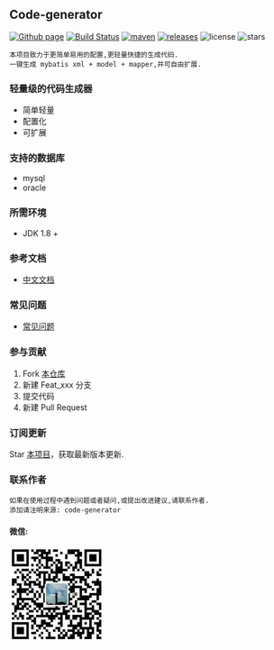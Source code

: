 ## Code-generator
[![Github page](https://img.shields.io/badge/Home%20page-blue)](https://zhuyizhuo.github.io/code-generator/)
[![Build Status](https://travis-ci.com/zhuyizhuo/code-generator.svg?branch=master)](https://travis-ci.com/zhuyizhuo/code-generator)
[![maven](https://img.shields.io/maven-central/v/com.github.zhuyizhuo/code-generator.svg)](https://search.maven.org/search?q=g:com.github.zhuyizhuo)
[![releases](https://img.shields.io/github/v/release/zhuyizhuo/code-generator.svg)](https://github.com/zhuyizhuo/code-generator/releases)
![license](https://img.shields.io/github/license/zhuyizhuo/code-generator.svg)
![stars](https://img.shields.io/github/stars/zhuyizhuo/code-generator)

```
本项目致力于更简单易用的配置,更轻量快捷的生成代码.
一键生成 mybatis xml + model + mapper,并可自由扩展.
```

### 轻量级的代码生成器

* 简单轻量
* 配置化
* 可扩展

### 支持的数据库

* mysql
* oracle

### 所需环境

* JDK 1.8 +

### 参考文档

- [中文文档](./docs/quickstart.md)

### 常见问题

* [常见问题](./docs/faq.md)

### 参与贡献

1. Fork [本仓库](https://github.com/zhuyizhuo/code-generator)
2. 新建 Feat_xxx 分支
3. 提交代码
4. 新建 Pull Request

### 订阅更新

Star [本项目](https://github.com/zhuyizhuo/code-generator)，获取最新版本更新.

### 联系作者

```
如果在使用过程中遇到问题或者疑问,或提出改进建议,请联系作者.
添加请注明来源: code-generator
```

#### 微信:

![zhuo-simple_is_happy](assets/1559619424122.jpg)
